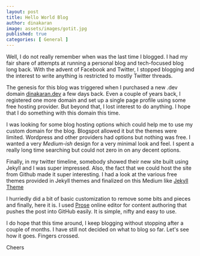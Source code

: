 ```yaml
---
layout: post
title: Hello World Blog
author: dinakaran
image: assets/images/gotit.jpg
published: true
categories: [ General ]
---
```

Well, I do not really remember when was the last time I blogged. I had my fair share of attempts at running a personal blog and tech-focused blog long back. With the advent of Facebook and Twitter, I stopped blogging and the interest to write anything is restricted to mostly Twitter threads.

The genesis for this blog was triggered when I purchased a new .dev domain [dinakaran.dev](https://dinakaran.dev) a few days back. Even a couple of years back, I registered one more domain and set up a single page profile using some free hosting provider. But beyond that, I lost interest to do anything. I hope that I do something with this domain this time. 

I was looking for some blog hosting options which could help me to use my custom domain for the blog. Blogspot allowed it but the themes were limited. Wordpress and other providers had options but nothing was free. I wanted a very _Medium-ish_ design for a very minimal look and feel. I spent a really long time searching but could not zero in on any decent options.

Finally, in my twitter timeline, somebody showed their new site built using Jekyll and I was super impressed. Also, the fact that we could host the site from Github made it super interesting.
I had a look at the various free themes provided in Jekyll themes and finalized on this Medium like [Jekyll Theme](https://jekyllthemes.io/theme/mediumish)

I hurriedly did a bit of basic customization to remove some bits and pieces and finally, here it is. I used [Prose](https://prose.io) online editor for content authoring that pushes the post into  GitHub easily. It is simple, nifty and easy to use.  

I do hope that this time around, I keep blogging without stopping after a couple of months. I have still not decided on what to blog so far. Let's see how it goes. Fingers crossed.

Cheers

